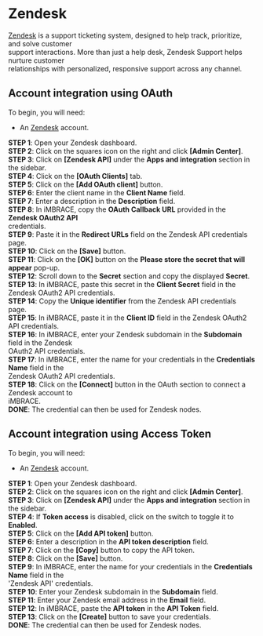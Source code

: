 # Zendesk

[Zendesk](https://www.zendesk.com/) is a support ticketing system, designed to help track, prioritize, and solve customer  
support interactions. More than just a help desk, Zendesk Support helps nurture customer  
relationships with personalized, responsive support across any channel.  

## Account integration using OAuth 
To begin, you will need:  
- An [Zendesk](https://zendesk.com/) account.

**STEP 1**: Open your Zendesk dashboard.  
**STEP 2**: Click on the squares icon on the right and click **[Admin Center]**.  
**STEP 3**: Click on **[Zendesk API]** under the **Apps and integration** section in the sidebar.  
**STEP 4**: Click on the **[OAuth Clients]** tab.  
**STEP 5**: Click on the **[Add OAuth client]** button.  
**STEP 6**: Enter the client name in the **Client Name** field.  
**STEP 7**: Enter a description in the **Description** field.  
**STEP 8**: In iMBRACE, copy the **OAuth Callback URL** provided in the **Zendesk OAuth2 API**  
credentials.    
**STEP 9**: Paste it in the **Redirect URLs** field on the Zendesk API credentials page.  
**STEP 10**: Click on the **[Save]** button.  
**STEP 11**: Click on the **[OK]** button on the **Please store the secret that will appear** pop-up.  
**STEP 12**: Scroll down to the **Secret** section and copy the displayed **Secret**.  
**STEP 13**: In iMBRACE, paste this secret in the **Client Secret** field in the Zendesk OAuth2 API credentials.  
**STEP 14**: Copy the **Unique identifier** from the Zendesk API credentials page.   
**STEP 15**: In iMBRACE, paste it in the **Client ID** field in the Zendesk OAuth2 API credentials.  
**STEP 16**: In iMBRACE, enter your Zendesk subdomain in the **Subdomain** field in the Zendesk  
OAuth2 API credentials.  
**STEP 17**: In iMBRACE, enter the name for your credentials in the **Credentials Name** field in the  
Zendesk OAuth2 API credentials.  
**STEP 18**: Click on the **[Connect]** button in the OAuth section to connect a Zendesk account to  
iMBRACE.  
**DONE**: The credential can then be used for Zendesk nodes.  

## Account integration using Access Token

To begin, you will need:  

- An [Zendesk](https://zendesk.com/) account.

**STEP 1**: Open your Zendesk dashboard.  
**STEP 2**: Click on the squares icon on the right and click **[Admin Center]**.  
**STEP 3**: Click on **[Zendesk API]** under the **Apps and integration** section in the sidebar.  
**STEP 4**: If **Token access** is disabled, click on the switch to toggle it to **Enabled**.  
**STEP 5**: Click on the **[Add API token]** button.  
**STEP 6**: Enter a description in the **API token description** field.  
**STEP 7**: Click on the **[Copy]** button to copy the API token.  
**STEP 8**: Click on the **[Save]** button.  
**STEP 9**: In iMBRACE, enter the name for your credentials in the **Credentials Name** field in the  
'Zendesk API' credentials.  
**STEP 10**: Enter your Zendesk subdomain in the **Subdomain** field.  
**STEP 11**: Enter your Zendesk email address in the **Email** field.  
**STEP 12**: In iMBRACE, paste the **API token** in the **API Token** field.   
**STEP 13**: Click on the **[Create]** button to save your credentials.  
**DONE**: The credential can then be used for Zendesk nodes.
